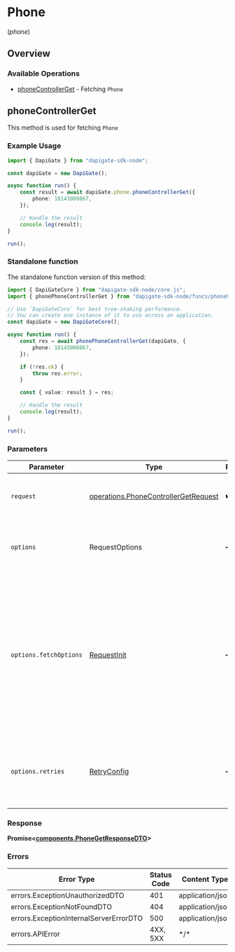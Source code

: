 # Phone

(_phone_)

## Overview

### Available Operations

- [phoneControllerGet](#phonecontrollerget) - Fetching `Phone`

## phoneControllerGet

This method is used for fetching `Phone`

### Example Usage

```typescript
import { DapiGate } from "dapigate-sdk-node";

const dapiGate = new DapiGate();

async function run() {
	const result = await dapiGate.phone.phoneControllerGet({
		phone: 18143008867,
	});

	// Handle the result
	console.log(result);
}

run();
```

### Standalone function

The standalone function version of this method:

```typescript
import { DapiGateCore } from "dapigate-sdk-node/core.js";
import { phonePhoneControllerGet } from "dapigate-sdk-node/funcs/phonePhoneControllerGet.js";

// Use `DapiGateCore` for best tree-shaking performance.
// You can create one instance of it to use across an application.
const dapiGate = new DapiGateCore();

async function run() {
	const res = await phonePhoneControllerGet(dapiGate, {
		phone: 18143008867,
	});

	if (!res.ok) {
		throw res.error;
	}

	const { value: result } = res;

	// Handle the result
	console.log(result);
}

run();
```

### Parameters

| Parameter              | Type                                                                                         | Required           | Description                                                                                                                                                                    |
| ---------------------- | -------------------------------------------------------------------------------------------- | ------------------ | ------------------------------------------------------------------------------------------------------------------------------------------------------------------------------ |
| `request`              | [operations.PhoneControllerGetRequest](../../models/operations/phonecontrollergetrequest.md) | :heavy_check_mark: | The request object to use for the request.                                                                                                                                     |
| `options`              | RequestOptions                                                                               | :heavy_minus_sign: | Used to set various options for making HTTP requests.                                                                                                                          |
| `options.fetchOptions` | [RequestInit](https://developer.mozilla.org/en-US/docs/Web/API/Request/Request#options)      | :heavy_minus_sign: | Options that are passed to the underlying HTTP request. This can be used to inject extra headers for examples. All `Request` options, except `method` and `body`, are allowed. |
| `options.retries`      | [RetryConfig](../../lib/utils/retryconfig.md)                                                | :heavy_minus_sign: | Enables retrying HTTP requests under certain failure conditions.                                                                                                               |

### Response

**Promise\<[components.PhoneGetResponseDTO](../../models/components/phonegetresponsedto.md)\>**

### Errors

| Error Type                             | Status Code | Content Type     |
| -------------------------------------- | ----------- | ---------------- |
| errors.ExceptionUnauthorizedDTO        | 401         | application/json |
| errors.ExceptionNotFoundDTO            | 404         | application/json |
| errors.ExceptionInternalServerErrorDTO | 500         | application/json |
| errors.APIError                        | 4XX, 5XX    | \*/\*            |
